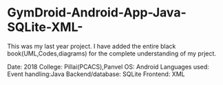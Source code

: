 # GymDroid-Android-App-Java-SQLite-XML-

This was my last year project.
I have added the entire black book(UML,Codes,diagrams) for the complete understanding of my prject.

Date: 2018
College: Pillai(PCACS),Panvel
OS: Android
Languages used: 
Event handling:Java
Backend/database: SQLite
Frontend: XML
